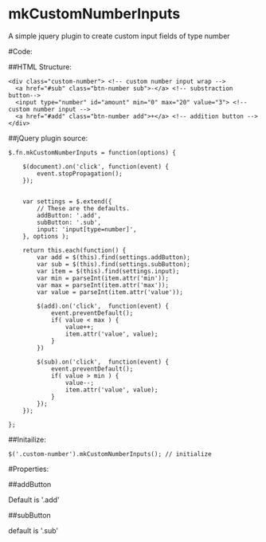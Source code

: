 mkCustomNumberInputs
====================

A simple jquery plugin to create custom input  fields of type number

#Code:

##HTML Structure:

```
<div class="custom-number"> <!-- custom number input wrap -->
  <a href="#sub" class="btn-number sub">-</a> <!-- substraction  button-->
  <input type="number" id="amount" min="0" max="20" value="3"> <!-- custom number input -->
  <a href="#add" class="btn-number add">+</a> <!-- addition button -->
</div>
```


##jQuery plugin source:

```
$.fn.mkCustomNumberInputs = function(options) {

	$(document).on('click', function(event) {
		event.stopPropagation();
	});


	var settings = $.extend({
		// These are the defaults.
		addButton: '.add',
		subButton: '.sub',
		input: 'input[type=number]',
	}, options );

    return this.each(function() {
		var add = $(this).find(settings.addButton);
		var sub = $(this).find(settings.subButton);
		var item = $(this).find(settings.input);
		var min = parseInt(item.attr('min'));
		var max = parseInt(item.attr('max'));
		var value = parseInt(item.attr('value'));

		$(add).on('click',  function(event) {
			event.preventDefault();
			if( value < max ) {
				value++;
				item.attr('value', value);
			}
		})

		$(sub).on('click',  function(event) {
			event.preventDefault();
			if( value > min ) {
				value--;
				item.attr('value', value);
			}
		});
    });
 
};

```

##Initailize:

```
$('.custom-number').mkCustomNumberInputs(); // initialize 
```

#Properties:

##addButton 

Default is '.add'

##subButton

default is '.sub'


